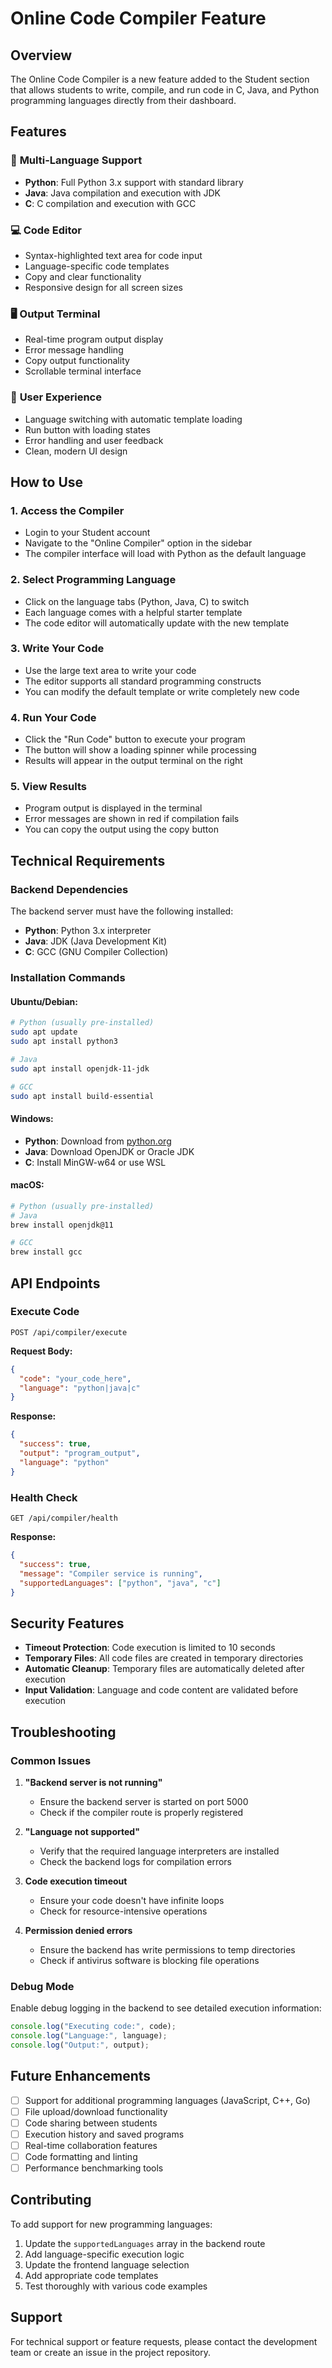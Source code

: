 # Online Code Compiler Feature

## Overview
The Online Code Compiler is a new feature added to the Student section that allows students to write, compile, and run code in C, Java, and Python programming languages directly from their dashboard.

## Features

### 🚀 **Multi-Language Support**
- **Python**: Full Python 3.x support with standard library
- **Java**: Java compilation and execution with JDK
- **C**: C compilation and execution with GCC

### 💻 **Code Editor**
- Syntax-highlighted text area for code input
- Language-specific code templates
- Copy and clear functionality
- Responsive design for all screen sizes

### 🖥️ **Output Terminal**
- Real-time program output display
- Error message handling
- Copy output functionality
- Scrollable terminal interface

### 🔧 **User Experience**
- Language switching with automatic template loading
- Run button with loading states
- Error handling and user feedback
- Clean, modern UI design

## How to Use

### 1. **Access the Compiler**
- Login to your Student account
- Navigate to the "Online Compiler" option in the sidebar
- The compiler interface will load with Python as the default language

### 2. **Select Programming Language**
- Click on the language tabs (Python, Java, C) to switch
- Each language comes with a helpful starter template
- The code editor will automatically update with the new template

### 3. **Write Your Code**
- Use the large text area to write your code
- The editor supports all standard programming constructs
- You can modify the default template or write completely new code

### 4. **Run Your Code**
- Click the "Run Code" button to execute your program
- The button will show a loading spinner while processing
- Results will appear in the output terminal on the right

### 5. **View Results**
- Program output is displayed in the terminal
- Error messages are shown in red if compilation fails
- You can copy the output using the copy button

## Technical Requirements

### Backend Dependencies
The backend server must have the following installed:
- **Python**: Python 3.x interpreter
- **Java**: JDK (Java Development Kit)
- **C**: GCC (GNU Compiler Collection)

### Installation Commands

#### Ubuntu/Debian:
```bash
# Python (usually pre-installed)
sudo apt update
sudo apt install python3

# Java
sudo apt install openjdk-11-jdk

# GCC
sudo apt install build-essential
```

#### Windows:
- **Python**: Download from [python.org](https://python.org)
- **Java**: Download OpenJDK or Oracle JDK
- **C**: Install MinGW-w64 or use WSL

#### macOS:
```bash
# Python (usually pre-installed)
# Java
brew install openjdk@11

# GCC
brew install gcc
```

## API Endpoints

### Execute Code
```
POST /api/compiler/execute
```

**Request Body:**
```json
{
  "code": "your_code_here",
  "language": "python|java|c"
}
```

**Response:**
```json
{
  "success": true,
  "output": "program_output",
  "language": "python"
}
```

### Health Check
```
GET /api/compiler/health
```

**Response:**
```json
{
  "success": true,
  "message": "Compiler service is running",
  "supportedLanguages": ["python", "java", "c"]
}
```

## Security Features

- **Timeout Protection**: Code execution is limited to 10 seconds
- **Temporary Files**: All code files are created in temporary directories
- **Automatic Cleanup**: Temporary files are automatically deleted after execution
- **Input Validation**: Language and code content are validated before execution

## Troubleshooting

### Common Issues

1. **"Backend server is not running"**
   - Ensure the backend server is started on port 5000
   - Check if the compiler route is properly registered

2. **"Language not supported"**
   - Verify that the required language interpreters are installed
   - Check the backend logs for compilation errors

3. **Code execution timeout**
   - Ensure your code doesn't have infinite loops
   - Check for resource-intensive operations

4. **Permission denied errors**
   - Ensure the backend has write permissions to temp directories
   - Check if antivirus software is blocking file operations

### Debug Mode
Enable debug logging in the backend to see detailed execution information:
```javascript
console.log("Executing code:", code);
console.log("Language:", language);
console.log("Output:", output);
```

## Future Enhancements

- [ ] Support for additional programming languages (JavaScript, C++, Go)
- [ ] File upload/download functionality
- [ ] Code sharing between students
- [ ] Execution history and saved programs
- [ ] Real-time collaboration features
- [ ] Code formatting and linting
- [ ] Performance benchmarking tools

## Contributing

To add support for new programming languages:
1. Update the `supportedLanguages` array in the backend route
2. Add language-specific execution logic
3. Update the frontend language selection
4. Add appropriate code templates
5. Test thoroughly with various code examples

## Support

For technical support or feature requests, please contact the development team or create an issue in the project repository.
